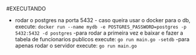 #EXECUTANDO

- rodar o postgres na porta 5432 - caso queira usar o docker para o db, execute: `docker run --name mydb -e POSTGRES_PASSWORD=postgres -p 5432:5432 -d postgres`
  -para rodar a primeira vez e baixar e fazer a tabela de funcionarios publicos execute: `go run main.go -setdb`
  -para apenas rodar o servidor execute: `go run main.go`
